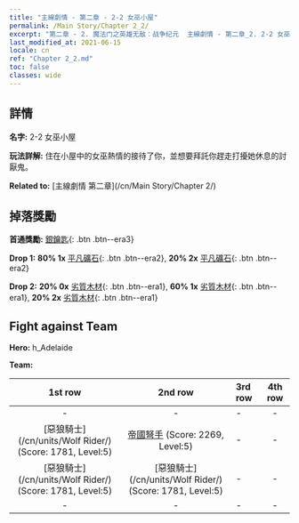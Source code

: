 ```yaml
---
title: "主線劇情 - 第二章 - 2-2 女巫小屋"
permalink: /Main Story/Chapter 2_2/
excerpt: "第二章 - 2. 魔法门之英雄无敌：战争纪元  主線劇情 - 第二章_2. 2-2 女巫小屋"
last_modified_at: 2021-06-15
locale: cn
ref: "Chapter 2_2.md"
toc: false
classes: wide
---
```


## 詳情

 **名字:** 2-2 女巫小屋

 **玩法詳解:** 住在小屋中的女巫熱情的接待了你，並想要拜託你趕走打擾她休息的討厭鬼。

 **Related to:** [主線劇情 第二章](/cn/Main Story/Chapter 2/)

## 掉落獎勵

 **首通獎勵:** [銀鑰匙](/cn/Items/con_693/){: .btn .btn--era3}

 **Drop 1:** **80% 1x** [平凡礦石](/cn/Items/mat_6/){: .btn .btn--era2}, **20% 2x** [平凡礦石](/cn/Items/mat_6/){: .btn .btn--era2}

 **Drop 2:** **20% 0x** [劣質木材](/cn/Items/mat_1/){: .btn .btn--era1}, **60% 1x** [劣質木材](/cn/Items/mat_1/){: .btn .btn--era1}, **20% 2x** [劣質木材](/cn/Items/mat_1/){: .btn .btn--era1}


## Fight against Team
 **Hero:** h_Adelaide

 **Team:**


  | 1st row | 2nd row | 3rd row | 4th row |
  |:----:|:----:|:----|:----:|
  | - | - | - | - |
  | [惡狼騎士](/cn/units/Wolf Rider/) (Score: 1781, Level:5)  | [帝國弩手](/cn/units/Marksman/) (Score: 2269, Level:5)  | - | - |
  | [惡狼騎士](/cn/units/Wolf Rider/) (Score: 1781, Level:5)  | [惡狼騎士](/cn/units/Wolf Rider/) (Score: 1781, Level:5)  | - | - |
  | - | - | - | - |


